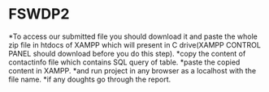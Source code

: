 # FSWDP2
*To access our submitted file you should download it and paste the whole zip file in htdocs of XAMPP which will present in C drive(XAMPP CONTROL PANEL should download before you do this step).
*copy the content of contactinfo file which contains SQL query of table.
*paste the copied content in XAMPP.
*and run project in any browser as a localhost with the file name.
*if any doughts go through the report.
